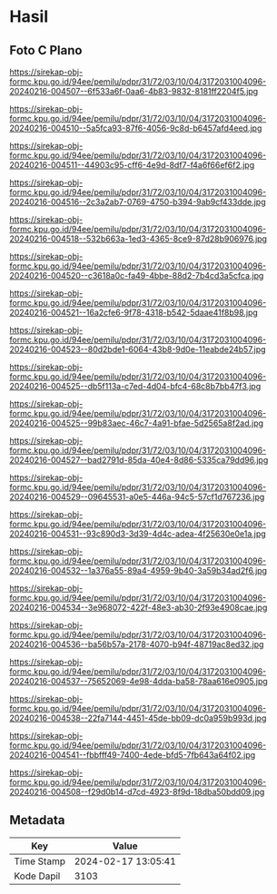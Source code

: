 # Hasil

## Foto C Plano

https://sirekap-obj-formc.kpu.go.id/94ee/pemilu/pdpr/31/72/03/10/04/3172031004096-20240216-004507--6f533a6f-0aa6-4b83-9832-8181ff2204f5.jpg

https://sirekap-obj-formc.kpu.go.id/94ee/pemilu/pdpr/31/72/03/10/04/3172031004096-20240216-004510--5a5fca93-87f6-4056-9c8d-b6457afd4eed.jpg

https://sirekap-obj-formc.kpu.go.id/94ee/pemilu/pdpr/31/72/03/10/04/3172031004096-20240216-004511--44903c95-cff6-4e9d-8df7-f4a6f66ef6f2.jpg

https://sirekap-obj-formc.kpu.go.id/94ee/pemilu/pdpr/31/72/03/10/04/3172031004096-20240216-004516--2c3a2ab7-0769-4750-b394-9ab9cf433dde.jpg

https://sirekap-obj-formc.kpu.go.id/94ee/pemilu/pdpr/31/72/03/10/04/3172031004096-20240216-004518--532b663a-1ed3-4365-8ce9-87d28b906976.jpg

https://sirekap-obj-formc.kpu.go.id/94ee/pemilu/pdpr/31/72/03/10/04/3172031004096-20240216-004520--c3618a0c-fa49-4bbe-88d2-7b4cd3a5cfca.jpg

https://sirekap-obj-formc.kpu.go.id/94ee/pemilu/pdpr/31/72/03/10/04/3172031004096-20240216-004521--16a2cfe6-9f78-4318-b542-5daae41f8b98.jpg

https://sirekap-obj-formc.kpu.go.id/94ee/pemilu/pdpr/31/72/03/10/04/3172031004096-20240216-004523--80d2bde1-6064-43b8-9d0e-11eabde24b57.jpg

https://sirekap-obj-formc.kpu.go.id/94ee/pemilu/pdpr/31/72/03/10/04/3172031004096-20240216-004525--db5f113a-c7ed-4d04-bfc4-68c8b7bb47f3.jpg

https://sirekap-obj-formc.kpu.go.id/94ee/pemilu/pdpr/31/72/03/10/04/3172031004096-20240216-004525--99b83aec-46c7-4a91-bfae-5d2565a8f2ad.jpg

https://sirekap-obj-formc.kpu.go.id/94ee/pemilu/pdpr/31/72/03/10/04/3172031004096-20240216-004527--bad2791d-85da-40e4-8d86-5335ca79dd96.jpg

https://sirekap-obj-formc.kpu.go.id/94ee/pemilu/pdpr/31/72/03/10/04/3172031004096-20240216-004529--09645531-a0e5-446a-94c5-57cf1d767236.jpg

https://sirekap-obj-formc.kpu.go.id/94ee/pemilu/pdpr/31/72/03/10/04/3172031004096-20240216-004531--93c890d3-3d39-4d4c-adea-4f25630e0e1a.jpg

https://sirekap-obj-formc.kpu.go.id/94ee/pemilu/pdpr/31/72/03/10/04/3172031004096-20240216-004532--1a376a55-89a4-4959-9b40-3a59b34ad2f6.jpg

https://sirekap-obj-formc.kpu.go.id/94ee/pemilu/pdpr/31/72/03/10/04/3172031004096-20240216-004534--3e968072-422f-48e3-ab30-2f93e4908cae.jpg

https://sirekap-obj-formc.kpu.go.id/94ee/pemilu/pdpr/31/72/03/10/04/3172031004096-20240216-004536--ba56b57a-2178-4070-b94f-48719ac8ed32.jpg

https://sirekap-obj-formc.kpu.go.id/94ee/pemilu/pdpr/31/72/03/10/04/3172031004096-20240216-004537--75652069-4e98-4dda-ba58-78aa616e0905.jpg

https://sirekap-obj-formc.kpu.go.id/94ee/pemilu/pdpr/31/72/03/10/04/3172031004096-20240216-004538--22fa7144-4451-45de-bb09-dc0a959b993d.jpg

https://sirekap-obj-formc.kpu.go.id/94ee/pemilu/pdpr/31/72/03/10/04/3172031004096-20240216-004541--fbbfff49-7400-4ede-bfd5-7fb643a64f02.jpg

https://sirekap-obj-formc.kpu.go.id/94ee/pemilu/pdpr/31/72/03/10/04/3172031004096-20240216-004508--f29d0b14-d7cd-4923-8f9d-18dba50bdd09.jpg


## Metadata

| Key        | Value               |
| ---------- | ------------------- |
| Time Stamp | 2024-02-17 13:05:41 |
| Kode Dapil | 3103                |



